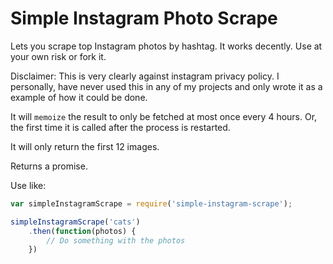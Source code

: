 # Simple Instagram Photo Scrape

Lets you scrape top Instagram photos by hashtag. It works decently. Use at your own risk or fork it. 

Disclaimer: This is very clearly against instagram privacy policy. I personally, have never used this in any of my projects and only wrote it as a example of how it could be done. 

It will `memoize` the result to only be fetched at most once every 4 hours. Or, the first time it is called after the process is restarted.

It will only return the first 12 images.

Returns a promise.

Use like:

```javascript
var simpleInstagramScrape = require('simple-instagram-scrape');

simpleInstagramScrape('cats')
    .then(function(photos) {
        // Do something with the photos
    })

```
